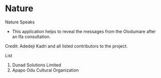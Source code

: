 # Nature
Nature Speaks
- This application helps to reveal the messages from the Olodumare after an Ifa consultation.

Credit: Adedeji Kadri and all listed contributors to the project.

List
1. Dunad Solutions Limited
2. Apapo Odu Cultural Organization
